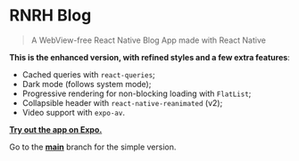# RNRH Blog

> A WebView-free React Native Blog App made with React Native

**This is the enhanced version, with refined styles and a few extra features**:

- Cached queries with `react-queries`;
- Dark mode (follows system mode);
- Progressive rendering for non-blocking loading with `FlatList`;
- Collapsible header with `react-native-reanimated` (v2);
- Video support with `expo-av`.

[**Try out the app on Expo.**](https://expo.io/@jsamr/react-native-blog)

Go to the [**main**](https://github.com/jsamr/rnrh-blog/tree/main) branch for the simple version.